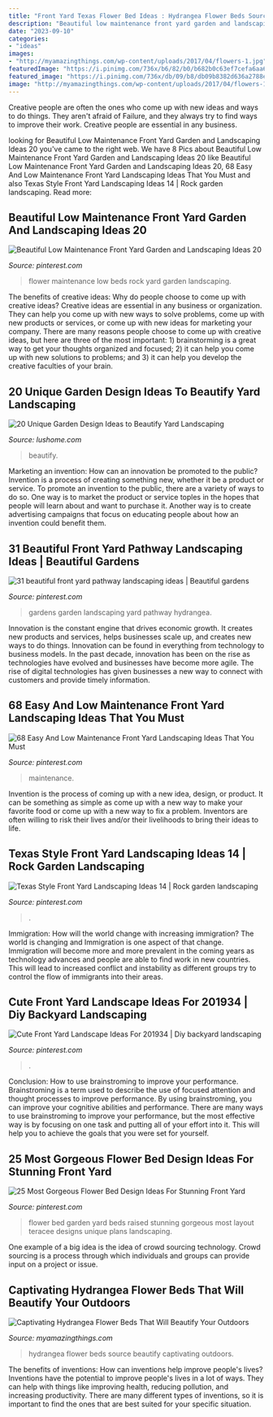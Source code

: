 ```yaml
---
title: "Front Yard Texas Flower Bed Ideas : Hydrangea Flower Beds Source Beautify Captivating Outdoors"
description: "Beautiful low maintenance front yard garden and landscaping ideas 20"
date: "2023-09-10"
categories:
- "ideas"
images:
- "http://myamazingthings.com/wp-content/uploads/2017/04/flowers-1.jpg"
featuredImage: "https://i.pinimg.com/736x/b6/82/b0/b682b0c63ef7cefa6aa6dd57171dd02d.jpg"
featured_image: "https://i.pinimg.com/736x/db/09/b8/db09b8382d636a2788e768717d22c62e.jpg"
image: "http://myamazingthings.com/wp-content/uploads/2017/04/flowers-1.jpg"
---
```



Creative people are often the ones who come up with new ideas and ways to do things. They aren't afraid of Failure, and they always try to find ways to improve their work. Creative people are essential in any business.

	

		
looking for Beautiful Low Maintenance Front Yard Garden and Landscaping Ideas 20 you've came to the right web. We have 8 Pics about Beautiful Low Maintenance Front Yard Garden and Landscaping Ideas 20 like Beautiful Low Maintenance Front Yard Garden and Landscaping Ideas 20, 68 Easy And Low Maintenance Front Yard Landscaping Ideas That You Must and also Texas Style Front Yard Landscaping Ideas 14 | Rock garden landscaping. Read more:
		
    
## Beautiful Low Maintenance Front Yard Garden And Landscaping Ideas 20

<img loading=lazy src="https://i.pinimg.com/736x/b8/91/ab/b891abbb1eff6cc558bb74ff9acf1d26.jpg" onerror="this.onerror=null;this.src='https://tse1.mm.bing.net/th?id=OIP.MDFxE5kMZ2uh2d8v_jh7NwHaLF&amp;pid=15.1';" alt="Beautiful Low Maintenance Front Yard Garden and Landscaping Ideas 20">

_Source: pinterest.com_

>flower maintenance low beds rock yard garden landscaping. 

	

The benefits of creative ideas: Why do people choose to come up with creative ideas?
Creative ideas are essential in any business or organization. They can help you come up with new ways to solve problems, come up with new products or services, or come up with new ideas for marketing your company. There are many reasons people choose to come up with creative ideas, but here are three of the most important: 1) brainstorming is a great way to get your thoughts organized and focused; 2) it can help you come up with new solutions to problems; and 3) it can help you develop the creative faculties of your brain.

    
## 20 Unique Garden Design Ideas To Beautify Yard Landscaping

<img loading=lazy src="https://www.lushome.com/wp-content/uploads/2014/04/creative-flower-beds-garden-design-ideas-18.jpg" onerror="this.onerror=null;this.src='https://tse4.mm.bing.net/th?id=OIP.0CZO8mg-jM4QtSrkYmIsiwHaFj&amp;pid=15.1';" alt="20 Unique Garden Design Ideas to Beautify Yard Landscaping">

_Source: lushome.com_

>beautify. 

	

Marketing an invention: How can an innovation be promoted to the public?
Invention is a process of creating something new, whether it be a product or service. To promote an invention to the public, there are a variety of ways to do so. One way is to market the product or service toples in the hopes that people will learn about and want to purchase it. Another way is to create advertising campaigns that focus on educating people about how an invention could benefit them.

    
## 31 Beautiful Front Yard Pathway Landscaping Ideas | Beautiful Gardens

<img loading=lazy src="https://i.pinimg.com/736x/b0/cc/20/b0cc2072c71793d7fce053301c41ce04.jpg" onerror="this.onerror=null;this.src='https://tse1.mm.bing.net/th?id=OIP._Tx32xfUWeO12IiBPDvYUQHaLH&amp;pid=15.1';" alt="31 beautiful front yard pathway landscaping ideas | Beautiful gardens">

_Source: pinterest.com_

>gardens garden landscaping yard pathway hydrangea. 

	

Innovation is the constant engine that drives economic growth. It creates new products and services, helps businesses scale up, and creates new ways to do things. Innovation can be found in everything from technology to business models. In the past decade, innovation has been on the rise as technologies have evolved and businesses have become more agile. The rise of digital technologies has given businesses a new way to connect with customers and provide timely information.

    
## 68 Easy And Low Maintenance Front Yard Landscaping Ideas That You Must

<img loading=lazy src="https://i.pinimg.com/736x/b6/82/b0/b682b0c63ef7cefa6aa6dd57171dd02d.jpg" onerror="this.onerror=null;this.src='https://tse4.mm.bing.net/th?id=OIP.jGHlg29JyIuao55-itXuAwHaKM&amp;pid=15.1';" alt="68 Easy And Low Maintenance Front Yard Landscaping Ideas That You Must">

_Source: pinterest.com_

>maintenance. 

	

Invention is the process of coming up with a new idea, design, or product. It can be something as simple as come up with a new way to make your favorite food or come up with a new way to fix a problem. Inventors are often willing to risk their lives and/or their livelihoods to bring their ideas to life.

    
## Texas Style Front Yard Landscaping Ideas 14 | Rock Garden Landscaping

<img loading=lazy src="https://i.pinimg.com/736x/db/09/b8/db09b8382d636a2788e768717d22c62e.jpg" onerror="this.onerror=null;this.src='https://tse4.mm.bing.net/th?id=OIP.irJYQRV964DqhbWWTCKjmgHaE8&amp;pid=15.1';" alt="Texas Style Front Yard Landscaping Ideas 14 | Rock garden landscaping">

_Source: pinterest.com_

>. 

	

Immigration: How will the world change with increasing immigration?
The world is changing and Immigration is one aspect of that change. Immigration will become more and more prevalent in the coming years as technology advances and people are able to find work in new countries. This will lead to increased conflict and instability as different groups try to control the flow of immigrants into their areas.

    
## Cute Front Yard Landscape Ideas For 201934 | Diy Backyard Landscaping

<img loading=lazy src="https://i.pinimg.com/736x/7c/2c/21/7c2c2161243429b66e2e09a872d98ed9.jpg" onerror="this.onerror=null;this.src='https://tse4.mm.bing.net/th?id=OIP.0lC5EUbGr1Ye_UnPEx_1KwHaJ4&amp;pid=15.1';" alt="Cute Front Yard Landscape Ideas For 201934 | Diy backyard landscaping">

_Source: pinterest.com_

>. 

	

Conclusion: How to use brainstroming to improve your performance.
Brainstroming is a term used to describe the use of focused attention and thought processes to improve performance. By using brainstroming, you can improve your cognitive abilities and performance. There are many ways to use brainstroming to improve your performance, but the most effective way is by focusing on one task and putting all of your effort into it. This will help you to achieve the goals that you were set for yourself.

    
## 25 Most Gorgeous Flower Bed Design Ideas For Stunning Front Yard

<img loading=lazy src="https://i.pinimg.com/736x/29/e1/fd/29e1fd0c1656cfc8fdecfd47651c2c89.jpg" onerror="this.onerror=null;this.src='https://tse2.mm.bing.net/th?id=OIP.2E-CXl9CxXv7Iqp7xZpOUAHaFj&amp;pid=15.1';" alt="25 Most Gorgeous Flower Bed Design Ideas For Stunning Front Yard">

_Source: pinterest.com_

>flower bed garden yard beds raised stunning gorgeous most layout teracee designs unique plans landscaping. 

	

One example of a big idea is the idea of crowd sourcing technology. Crowd sourcing is a process through which individuals and groups can provide input on a project or issue.

    
## Captivating Hydrangea Flower Beds That Will Beautify Your Outdoors

<img loading=lazy src="http://myamazingthings.com/wp-content/uploads/2017/04/flowers-1.jpg" onerror="this.onerror=null;this.src='https://tse4.mm.bing.net/th?id=OIP.knc776x2DYb2zGnYZev9WwHaJ4&amp;pid=15.1';" alt="Captivating Hydrangea Flower Beds That Will Beautify Your Outdoors">

_Source: myamazingthings.com_

>hydrangea flower beds source beautify captivating outdoors. 

	

The benefits of inventions: How can inventions help improve people's lives?
Inventions have the potential to improve people's lives in a lot of ways. They can help with things like improving health, reducing pollution, and increasing productivity. There are many different types of inventions, so it is important to find the ones that are best suited for your specific situation.

